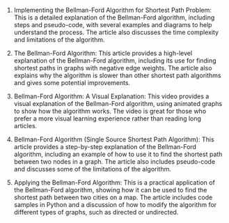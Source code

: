 

1. Implementing the Bellman-Ford Algorithm for Shortest Path Problem: This is a detailed explanation of the Bellman-Ford algorithm, including steps and pseudo-code, with several examples and diagrams to help understand the process. The article also discusses the time complexity and limitations of the algorithm.

2. The Bellman-Ford Algorithm: This article provides a high-level explanation of the Bellman-Ford algorithm, including its use for finding shortest paths in graphs with negative edge weights. The article also explains why the algorithm is slower than other shortest path algorithms and gives some potential improvements.

3. Bellman-Ford Algorithm: A Visual Explanation: This video provides a visual explanation of the Bellman-Ford algorithm, using animated graphs to show how the algorithm works. The video is great for those who prefer a more visual learning experience rather than reading long articles.

4. Bellman-Ford Algorithm (Single Source Shortest Path Algorithm): This article provides a step-by-step explanation of the Bellman-Ford algorithm, including an example of how to use it to find the shortest path between two nodes in a graph. The article also includes pseudo-code and discusses some of the limitations of the algorithm.

5. Applying the Bellman-Ford Algorithm: This is a practical application of the Bellman-Ford algorithm, showing how it can be used to find the shortest path between two cities on a map. The article includes code samples in Python and a discussion of how to modify the algorithm for different types of graphs, such as directed or undirected.